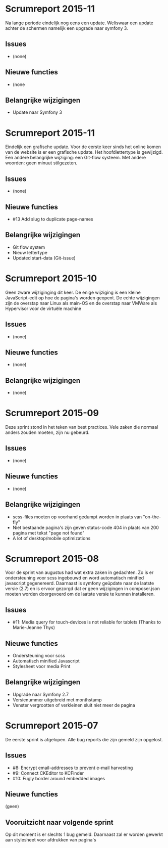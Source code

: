 # Scrumreport 2015-11
Na lange periode eindelijk nog eens een update. Weliswaar een update achter de schermen namelijk een upgrade naar symfony 3.

## Issues
* (none)

## Nieuwe functies
* (none

## Belangrijke wijzigingen
* Update naar Symfony 3

# Scrumreport 2015-11
Eindelijk een grafische update. Voor de eerste keer sinds het online komen van de website is er een grafische update. Het hoofdlettertype is gewijzigd. Een andere belangrijke wijziging: een Git-flow systeem. Met andere woorden: geen minuut stilgezeten.

## Issues
* (none)

## Nieuwe functies
* #13 Add slug to duplicate page-names

## Belangrijke wijzigingen
* Git flow system
* Nieuw lettertype
* Updated start-data (Git-issue)

# Scrumreport 2015-10
Geen zware wijziginging dit keer. De enige wijziging is een kleine JavaScript-edit op hoe de pagina's worden geopent.
De echte wijzigingen zijn de overstap naar Linux als main-OS en de overstap naar VMWare als Hypervisor voor de virtuële machine

## Issues
* (none)

## Nieuwe functies
* (none)

## Belangrijke wijzigingen
* (none)

# Scrumreport 2015-09
Deze sprint stond in het teken van best practices. Vele zaken die normaal anders zouden moeten, zijn nu gebeurd.

## Issues
* (none)

## Nieuwe functies
* (none)

## Belangrijke wijzigingen
* scss-files moeten op voorhand gedumpt worden in plaats van "on-the-fly"
* Niet bestaande pagina's zijn geven status-code 404 in plaats van 200 pagina met tekst "page not found"
* A lot of desktop/mobile optimizations

# Scrumreport 2015-08
Voor de sprint van augustus had wat extra zaken in gedachten. Zo is er ondersteuning voor scss ingebouwd en word automatisch minified javascript gegenereerd.
Daarnaast is symfony geüpdate naar de laatste versie (2.7) en is ervoor gezorgd dat er geen wijzigingen in composer.json moeten worden doorgevoerd om de laatste versie te kunnen installeren.

## Issues
* #11: Media query for touch-devices is not reliable for tablets (Thanks to Marie-Jeanne Thys)

## Nieuwe functies
* Ondersteuning voor scss
* Automatisch minified Javascript
* Stylesheet voor media Print

## Belangrijke wijzigingen
* Upgrade naar Symfony 2.7
* Versienummer uitgebreid met monthstamp
* Venster vergrootten of verkleinen sluit niet meer de pagina

# Scrumreport 2015-07
De eerste sprint is afgelopen. Alle bug reports die zijn gemeld zijn opgelost.

## Issues
* #8: Encrypt email-addresses to prevent e-mail harvesting
* #9: Connect CKEditor to KCFinder
* #10: Fugly border around embedded images

## Nieuwe functies
(geen)

## Vooruitzicht naar volgende sprint
Op dit moment is er slechts 1 bug gemeld. Daarnaast zal er worden gewerkt aan stylesheet voor afdrukken van pagina's

